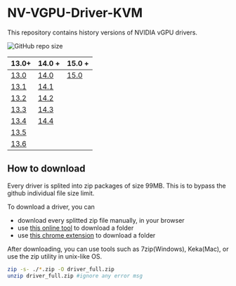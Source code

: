 # NV-VGPU-Driver-KVM
This repository contains history versions of NVIDIA vGPU drivers.

![GitHub repo size](https://img.shields.io/github/repo-size/justin-himself/NV-VGPU-History-Driver)

| 13.0+                                                                      | 14.0 +                                                                     | 15.0 +                                                                     |
| -------------------------------------------------------------------------- | -------------------------------------------------------------------------- | -------------------------------------------------------------------------- |
| [13.0](https://github.com/justin-himself/NV-VGPU-History-Driver/tree/13.0) | [14.0](https://github.com/justin-himself/NV-VGPU-History-Driver/tree/14.0) | [15.0](https://github.com/justin-himself/NV-VGPU-History-Driver/tree/15.0) |
| [13.1](https://github.com/justin-himself/NV-VGPU-History-Driver/tree/13.1) | [14.1](https://github.com/justin-himself/NV-VGPU-History-Driver/tree/14.1) |                                                                            |
| [13.2](https://github.com/justin-himself/NV-VGPU-History-Driver/tree/13.2) | [14.2](https://github.com/justin-himself/NV-VGPU-History-Driver/tree/14.2) |                                                                            |
| [13.3](https://github.com/justin-himself/NV-VGPU-History-Driver/tree/13.3) | [14.3](https://github.com/justin-himself/NV-VGPU-History-Driver/tree/14.3) |                                                                            |
| [13.4](https://github.com/justin-himself/NV-VGPU-History-Driver/tree/13.4) | [14.4](https://github.com/justin-himself/NV-VGPU-History-Driver/tree/14.4) |                                                                            |
| [13.5](https://github.com/justin-himself/NV-VGPU-History-Driver/tree/13.5) |                                                                            |                                                                            |
| [13.6](https://github.com/justin-himself/NV-VGPU-History-Driver/tree/13.6) |                                                                            |                                                                            |




## How to download

Every driver is splited into zip packages of size 99MB. This is to bypass the github individual file size limit.

To download a driver, you can

- download every splitted zip file manually, in your browser
- use [this online tool](https://download-directory.github.io/) to download a folder
- use [this chrome extension](https://chrome.google.com/webstore/detail/gitzip-for-github/ffabmkklhbepgcgfonabamgnfafbdlkn) to download a folder

After downloading, you can use tools such as 7zip(Windows), Keka(Mac), or use the zip utility in unix-like OS.

```bash
zip -s- ./*.zip -O driver_full.zip
unzip driver_full.zip #ignore any error msg
```
